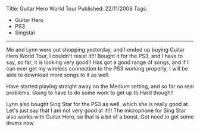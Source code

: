 Title: Guitar Hero World Tour
Published: 22/11/2008
Tags:
- Guitar Hero
- PS3
- Singstar
---

Me and Lynn were out shopping yesterday, and I ended up buying Guitar Hero World Tour, I couldn't resist it!!! Bought it for the PS3, and I have to say, so far, it is looking very good!! Has got a good range of songs, and if I can ever get my wireless connection to the PS3 working properly, I will be able to download more songs to it as well.

Have started playing straight away on the Medium setting, and so far no real problems. Going to have to do some work to get up to Hard though!!

Lynn also bought Sing Star for the PS3 as well, which she is really good at. Let's just say that I am not very good at it!!! The microphone for Sing Star also works with Guitar Hero, so that is a bit of a boost. Got need to get some drums now
